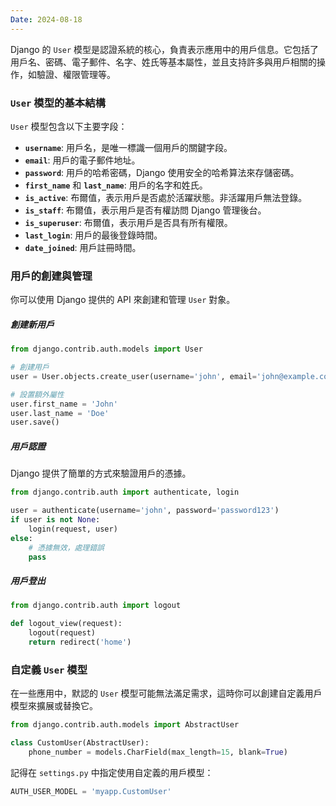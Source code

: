 ```yaml
---
Date: 2024-08-18
---
```

Django 的 `User` 模型是認證系統的核心，負責表示應用中的用戶信息。它包括了用戶名、密碼、電子郵件、名字、姓氏等基本屬性，並且支持許多與用戶相關的操作，如驗證、權限管理等。
### `User` 模型的基本結構
`User` 模型包含以下主要字段：

- **`username`**: 用戶名，是唯一標識一個用戶的關鍵字段。
- **`email`**: 用戶的電子郵件地址。
- **`password`**: 用戶的哈希密碼，Django 使用安全的哈希算法來存儲密碼。
- **`first_name`** 和 **`last_name`**: 用戶的名字和姓氏。
- **`is_active`**: 布爾值，表示用戶是否處於活躍狀態。非活躍用戶無法登錄。
- **`is_staff`**: 布爾值，表示用戶是否有權訪問 Django 管理後台。
- **`is_superuser`**: 布爾值，表示用戶是否具有所有權限。
- **`last_login`**: 用戶的最後登錄時間。
- **`date_joined`**: 用戶註冊時間。
### 用戶的創建與管理
你可以使用 Django 提供的 API 來創建和管理 `User` 對象。
##### 創建新用戶
```python
from django.contrib.auth.models import User

# 創建用戶
user = User.objects.create_user(username='john', email='john@example.com', password='password123')

# 設置額外屬性
user.first_name = 'John'
user.last_name = 'Doe'
user.save()
```
##### 用戶認證
Django 提供了簡單的方式來驗證用戶的憑據。

```python
from django.contrib.auth import authenticate, login

user = authenticate(username='john', password='password123')
if user is not None:
    login(request, user)
else:
    # 憑據無效，處理錯誤
    pass
```
##### 用戶登出
```python
from django.contrib.auth import logout

def logout_view(request):
    logout(request)
    return redirect('home')
```
### 自定義 `User` 模型
在一些應用中，默認的 `User` 模型可能無法滿足需求，這時你可以創建自定義用戶模型來擴展或替換它。

```python
from django.contrib.auth.models import AbstractUser

class CustomUser(AbstractUser):
    phone_number = models.CharField(max_length=15, blank=True)
```

記得在 `settings.py` 中指定使用自定義的用戶模型：

```python
AUTH_USER_MODEL = 'myapp.CustomUser'
```